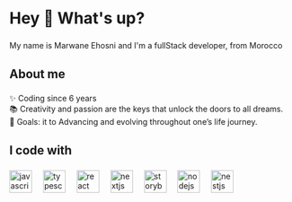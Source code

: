 <h1 align="left">Hey 👋 What's up?</h1>

###

<p align="left">My name is Marwane Ehosni and I'm a fullStack developer, from Morocco</p>

###

<h2 align="left">About me</h2>

###

<p align="left">✨ Coding since 6 years<br>📚 Creativity and passion are the keys that unlock the doors to all dreams.<br>🎯 Goals: it to Advancing and evolving throughout one’s life journey.</p>

###

<h2 align="left">I code with</h2>

###

<div align="left">
  <img src="https://cdn.jsdelivr.net/gh/devicons/devicon/icons/javascript/javascript-original.svg" height="40" alt="javascript logo"  />
  <img width="12" />
  <img src="[https://cdn.jsdelivr.net/gh/devicons/devicon/icons/typescript/typescript-original.svg](https://itanea.fr/apprendre-le-developpement-web/wp-content/uploads/2020/07/laravel-mark-red-type-black_w1280.png)" height="40" alt="typescript logo"  />
  <img width="12" />
  <img src="https://cdn.jsdelivr.net/gh/devicons/devicon/icons/react/react-original.svg" height="40" alt="react logo"  />
  <img width="12" />
  <img src="https://cdn.jsdelivr.net/gh/devicons/devicon/icons/nextjs/nextjs-original.svg" height="40" alt="nextjs logo"  />
  <img width="12" />
  <img src="[https://cdn.jsdelivr.net/gh/devicons/devicon/icons/storybook/storybook-original.svg](https://www.webopedia.com/wp-content/uploads/1997/02/Webo.OracleProfile-1024x1024.png)" height="40" alt="storybook logo"  />
  <img width="12" />
  <img src="https://cdn.jsdelivr.net/gh/devicons/devicon/icons/nodejs/nodejs-original.svg" height="40" alt="nodejs logo"  />
  <img width="12" />
  <img src="[https://cdn.jsdelivr.net/gh/devicons/devicon/icons/nestjs/nestjs-original.svg](https://encrypted-tbn0.gstatic.com/images?q=tbn:ANd9GcTUXbDN6MjKqhEQLKobn2Ffg4goxiTe6xptfw&s)" height="40" alt="nestjs logo"  />
  <img width="12" />
</div>

###
